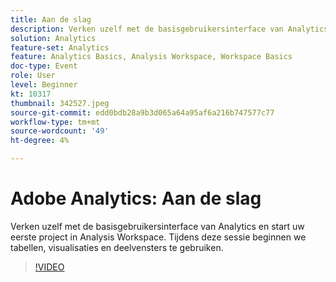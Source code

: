 ```yaml
---
title: Aan de slag
description: Verken uzelf met de basisgebruikersinterface van Analytics en start uw eerste project in Analysis Workspace.
solution: Analytics
feature-set: Analytics
feature: Analytics Basics, Analysis Workspace, Workspace Basics
doc-type: Event
role: User
level: Beginner
kt: 10317
thumbnail: 342527.jpeg
source-git-commit: edd0bdb28a9b3d065a64a95af6a216b747577c77
workflow-type: tm+mt
source-wordcount: '49'
ht-degree: 4%

---
```


# Adobe Analytics: Aan de slag

Verken uzelf met de basisgebruikersinterface van Analytics en start uw eerste project in Analysis Workspace. Tijdens deze sessie beginnen we tabellen, visualisaties en deelvensters te gebruiken.

>[!VIDEO](https://video.tv.adobe.com/v/342527/?quality=12&learn=on)
